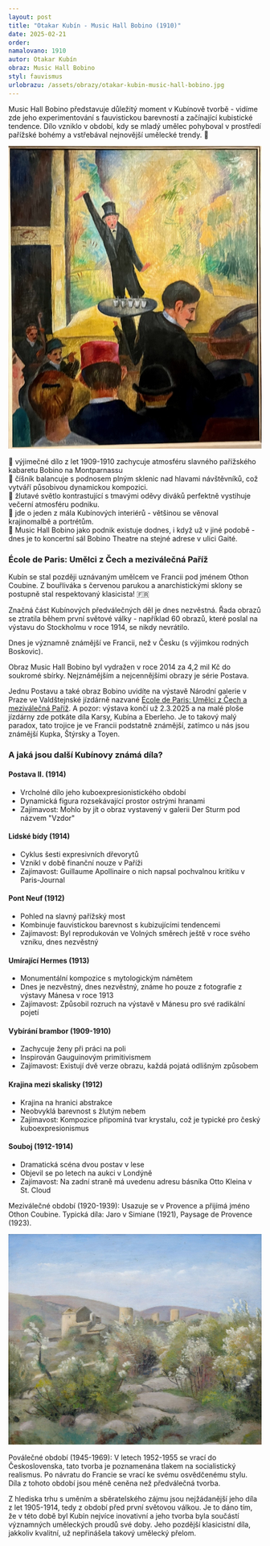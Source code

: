 ```yaml
---
layout: post
title: "Otakar Kubín - Music Hall Bobino (1910)"
date: 2025-02-21
order: 
namalovano: 1910
autor: Otakar Kubín
obraz: Music Hall Bobino
styl: fauvismus
urlobrazu: /assets/obrazy/otakar-kubin-music-hall-bobino.jpg
---
```


Music Hall Bobino představuje důležitý moment v Kubínově tvorbě - vidíme zde jeho experimentování s fauvistickou barevností a začínající kubistické tendence. Dílo vzniklo v období, kdy se mladý umělec pohyboval v prostředí pařížské bohémy a vstřebával nejnovější umělecké trendy. 🎨

![Otakar Kubín - Music Hall Bobino (1910)](/assets/obrazy/otakar-kubin-music-hall-bobino.jpg)

🗻 výjimečné dílo z let 1909-1910 zachycuje atmosféru slavného pařížského kabaretu Bobino na Montparnassu \
🥂 číšník balancuje s podnosem plným sklenic nad hlavami návštěvníků, což vytváří působivou dynamickou kompozici. \
🌟 žlutavé světlo kontrastující s tmavými oděvy diváků perfektně vystihuje večerní atmosféru podniku. \
🎪 jde o jeden z mála Kubínových interiérů - většinou se věnoval krajinomalbě a portrétům. \
🎺 Music Hall Bobino jako podnik existuje dodnes, i když už v jiné podobě - dnes je to koncertní sál Bobino Theatre na stejné adrese v ulici Gaité.


### École de Paris: Umělci z Čech a meziválečná Paříž


Kubín se stal později uznávaným umělcem ve Francii pod jménem Othon Coubine. Z bouřliváka s červenou parukou a anarchistickými sklony se postupně stal respektovaný klasicista! 🇫🇷

Značná část Kubínových předválečných děl je dnes nezvěstná. Řada obrazů se ztratila během první světové války - například 60 obrazů, které poslal na výstavu do Stockholmu v roce 1914, se nikdy nevrátilo.

Dnes je významně známější ve Francii, než v Česku (s výjimkou rodných Boskovic).

Obraz Music Hall Bobino byl vydražen v roce 2014 za 4,2 mil Kč do soukromé sbírky. Nejznámějším a nejcennějšími obrazy je série Postava. 

Jednu Postavu a také obraz Bobino uvidíte na výstavě Národní galerie v Praze ve Valdštejnské jízdárně nazvané [École de Paris: Umělci z Čech a meziválečná Paříž](https://www.ngprague.cz/udalost/3917/ecole-de-paris-umelci-z-cech-a-mezivalecna-parizska-skola). A pozor: výstava končí už 2.3.2025 a na malé ploše jízdárny zde potkáte díla Karsy, Kubína a Eberleho. Je to takový malý paradox, tato trojice je ve Francii podstatně známější, zatímco u nás jsou známější Kupka, Štýrsky a Toyen.

### A jaká jsou další Kubínovy známá díla?

#### Postava II. (1914)
- Vrcholné dílo jeho kuboexpresionistického období
- Dynamická figura rozsekávající prostor ostrými hranami
- Zajímavost: Mohlo by jít o obraz vystavený v galerii Der Sturm pod názvem "Vzdor"

#### Lidské bídy (1914)
- Cyklus šesti expresivních dřevorytů
- Vznikl v době finanční nouze v Paříži
- Zajímavost: Guillaume Apollinaire o nich napsal pochvalnou kritiku v Paris-Journal

#### Pont Neuf (1912)
- Pohled na slavný pařížský most
- Kombinuje fauvistickou barevnost s kubizujícími tendencemi
- Zajímavost: Byl reprodukován ve Volných směrech ještě v roce svého vzniku, dnes nezvěstný

#### Umírající Hermes (1913)
- Monumentální kompozice s mytologickým námětem
- Dnes je nezvěstný, dnes nezvěstný, známe ho pouze z fotografie z výstavy Mánesa v roce 1913
- Zajímavost: Způsobil rozruch na výstavě v Mánesu pro své radikální pojetí

#### Vybírání brambor (1909-1910)
- Zachycuje ženy při práci na poli
- Inspirován Gauguinovým primitivismem
- Zajímavost: Existují dvě verze obrazu, každá pojatá odlišným způsobem

#### Krajina mezi skalisky (1912)
- Krajina na hranici abstrakce
- Neobvyklá barevnost s žlutým nebem
- Zajímavost: Kompozice připomíná tvar krystalu, což je typické pro český kuboexpresionismus

#### Souboj (1912-1914)
- Dramatická scéna dvou postav v lese
- Objevil se po letech na aukci v Londýně
- Zajímavost: Na zadní straně má uvedenu adresu básníka Otto Kleina v St. Cloud

Meziválečné období (1920-1939): Usazuje se v Provence a přijímá jméno Othon Coubine.  Typická díla: Jaro v Simiane (1921), Paysage de Provence (1923).

![Jaro v Simiane](/assets/obrazy/otakar-kubin-jaro-v-Simiane.jpg)

Poválečné období (1945-1969): V letech 1952-1955 se vrací do Československa, tato tvorba je poznamenána tlakem na socialistický realismus. Po návratu do Francie se vrací ke svému osvědčenému stylu. Díla z tohoto období jsou méně ceněna než předválečná tvorba. 

Z hlediska trhu s uměním a sběratelského zájmu jsou nejžádanější jeho díla z let 1905-1914, tedy z období před první světovou válkou. Je to dáno tím, že v této době byl Kubín nejvíce inovativní a jeho tvorba byla součástí významných uměleckých proudů své doby. Jeho pozdější klasicistní díla, jakkoliv kvalitní, už nepřinášela takový umělecký přelom.